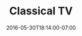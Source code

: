 ---
title: "Classical TV"
description: "I was initially contracted by Classical TV to create magazine-style graphics for their editorial features. This quickly evolved into a thorough evaluation of their branding and web design. I created several apps for internet-connected TV including the Roku, Google, Yahoo and LG Smart TV platforms. I also prototyped a new responsive website that will deliver their extensive content library to all browsers and devices."
date: "2016-05-30T18:14:00-07:00"
featured: true
gallery: 
  - 
    url: "/assets/images/ctv-logo.jpg"
    caption: " "
  - 
    url: "/assets/images/ctv-googletv-mockup.jpg"
    caption: " "
  - 
    url: "/assets/images/ctv-ipad-iphone.jpg"
    caption: " "
  - 
    url: "/assets/images/ctv-lg.jpg"
    caption: " "
  - 
    url: "/assets/images/roku-promo-1.jpg"
    caption: " "
  - 
    url: "/assets/images/roku-promo-3.jpg"
    caption: " "
  - 
    url: "/assets/images/ctv-universal-2.jpg"
    caption: " "
tags: "development,app,responsive"
testimonial: 
  title: "Stephen Greco, Classical TV"
  quote: "Steve has always been able to solve the problems that I have brought him in an wide variety of projects, and I think of him as the ideal of a designer who listens to client needs and presents surprising, entertaining, and financially suitable solutions."
---